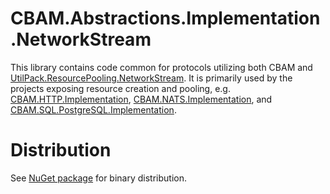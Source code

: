 # CBAM.Abstractions.Implementation.NetworkStream

This library contains code common for protocols utilizing both CBAM and [UtilPack.ResourcePooling.NetworkStream](../../UtilPack.ResourcePooling.NetworkStream).
It is primarily used by the projects exposing resource creation and pooling, e.g. [CBAM.HTTP.Implementation](../CBAM.HTTP.Implementation), [CBAM.NATS.Implementation](../CBAM.NATS.Implementation), and [CBAM.SQL.PostgreSQL.Implementation](../CBAM.SQL.PostgreSQL.Implementation).

# Distribution
See [NuGet package](http://www.nuget.org/packages/CBAM.Abstractions.Implementation.NetworkStream) for binary distribution.